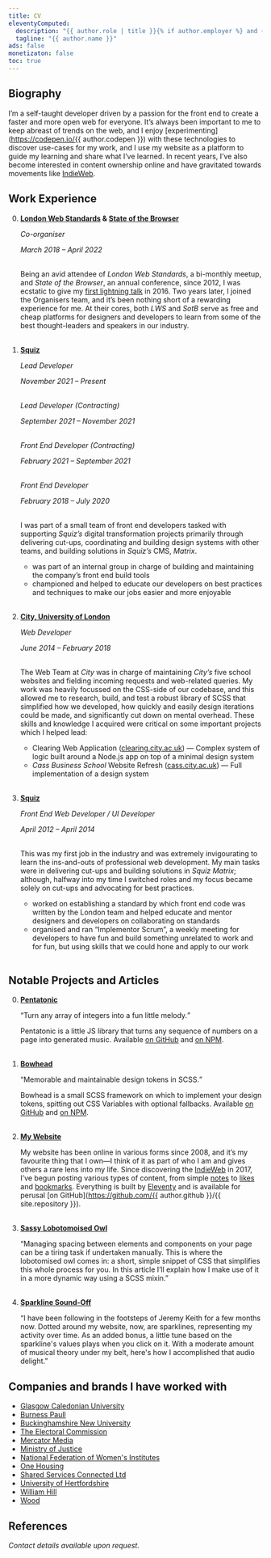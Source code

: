 ```yaml
---
title: CV
eleventyComputed:
  description: "{{ author.role | title }}{% if author.employer %} and {{ author.employer.role | title }} at {{ author.employer.title }}{% endif %}"
  tagline: "{{ author.name }}"
ads: false
monetizaton: false
toc: true
---
```


## Biography

I’m a self-taught developer driven by a passion for the front end to create a faster and more open web for everyone. It’s always been important to me to keep abreast of trends on the web, and I enjoy [experimenting](https://codepen.io/{{ author.codepen }}) with these technologies to discover use-cases for my work, and I use my website as a platform to guide my learning and share what I’ve learned. In recent years, I’ve also become interested in content ownership online and have gravitated towards movements like [IndieWeb](https://indieweb.org).

## Work Experience

0. **[London Web Standards](https://londonwebstandards.org) & [State of the Browser](https://stateofthebrowser.com)**

    *Co-organiser*

    *March 2018 – April 2022*<br><br>

    Being an avid attendee of *London Web Standards*, a bi-monthly meetup, and *State of the Browser*, an annual conference, since 2012, I was ecstatic to give my [first lightning talk](https://chrisburnell.com/talk/middle-out/) in 2016. Two years later, I joined the Organisers team, and it’s been nothing short of a rewarding experience for me. At their cores, both *LWS* and *SotB* serve as free and cheap platforms for designers and developers to learn from some of the best thought-leaders and speakers in our industry.<br><br>

0. **[Squiz](https://squiz.net)**

    *Lead Developer*

    *November 2021 – Present*<br><br>

    *Lead Developer (Contracting)*

    *September 2021 – November 2021*<br><br>

    *Front End Developer (Contracting)*

    *February 2021 – September 2021*<br><br>

    *Front End Developer*

    *February 2018 – July 2020*<br><br>

    I was part of a small team of front end developers tasked with supporting *Squiz’s* digital transformation projects primarily through delivering cut-ups, coordinating and building design systems with other teams, and building solutions in *Squiz’s* CMS, *Matrix*.

    - was part of an internal group in charge of building and maintaining the company’s front end build tools
    - championed and helped to educate our developers on best practices and techniques to make our jobs easier and more enjoyable<br><br>

0. **[City, University of London](https://city.ac.uk)**

    *Web Developer*

    *June 2014 – February 2018*<br><br>

    The Web Team at *City* was in charge of maintaining *City’s* five school websites and fielding incoming requests and web-related queries. My work was heavily focussed on the CSS-side of our codebase, and this allowed me to research, build, and test a robust library of SCSS that simplified how we developed, how quickly and easily design iterations could be made, and significantly cut down on mental overhead. These skills and knowledge I acquired were critical on some important projects which I helped lead:

    - Clearing Web Application (<a href="https://clearing.city.ac.uk">clearing.city.ac.uk</a>) — Complex system of logic built around a Node.js app on top of a minimal design system
    - *Cass Business School* Website Refresh (<a href="https://cass.city.ac.uk">cass.city.ac.uk</a>) — Full implementation of a design system<br><br>

0. **[Squiz](https://squiz.net)**

    *Front End Web Developer / UI Developer*

    *April 2012 – April 2014*<br><br>

    This was my first job in the industry and was extremely invigourating to learn the ins-and-outs of professional web development. My main tasks were in delivering cut-ups and building solutions in *Squiz Matrix*; although, halfway into my time I switched roles and my focus became solely on cut-ups and advocating for best practices.

    - worked on establishing a standard by which front end code was written by the London team and helped educate and mentor designers and developers on collaborating on standards
    - organised and ran “Implementor Scrum”, a weekly meeting for developers to have fun and build something unrelated to work and for fun, but using skills that we could hone and apply to our work<br><br>

## Notable Projects and Articles

0. **[Pentatonic](https://chrisburnell.com/pentatonic/)**

    <q>Turn any array of integers into a fun little melody.</q>

    Pentatonic is a little JS library that turns any sequence of numbers on a page into generated music. Available [on GitHub](https://github.com/chrisburnell/pentatonic) and [on NPM](https://www.npmjs.com/package/@chrisburnell/pentatonic).<br><br>

0. **[Bowhead](https://chrisburnell.com/bowhead/)**

    <q>Memorable and maintainable design tokens in SCSS.</q>

    Bowhead is a small SCSS framework on which to implement your design tokens, spitting out CSS Variables with optional fallbacks. Available [on GitHub](https://github.com/chrisburnell/bowhead) and [on NPM](https://www.npmjs.com/package/@chrisburnell/bowhead).<br><br>

0. **[My Website](https://chrisburnell.com/)**

    My website has been online in various forms since 2008, and it’s my favourite thing that I own—I think of it as part of who I am and gives others a rare lens into my life. Since discovering the [IndieWeb](https://indieweb.org/) in 2017, I’ve begun posting various types of content, from simple [notes](https://chrisburnell.com/notes/) to [likes](https://chrisburnell.com/likes/) and [bookmarks](https://chrisburnell.com/bookmarks/). Everything is built by [Eleventy](https://www.11ty.dev/) and is available for perusal [on GitHub](https://github.com/{{ author.github }}/{{ site.repository }}).<br><br>

0. **[Sassy Lobotomoised Owl](https://chrisburnell.com/article/sassy-lobotomised-owl/)**

    “Managing spacing between elements and components on your page can be a tiring task if undertaken manually. This is where the lobotomised owl comes in: a short, simple snippet of CSS that simplifies this whole process for you. In this article I’ll explain how I make use of it in a more dynamic way using a SCSS mixin.”<br><br>

0. **[Sparkline Sound-Off](https://chrisburnell.com/article/sparkline-sound-off/)**

    “I have been following in the footsteps of Jeremy Keith for a few months now. Dotted around my website, now, are sparklines, representing my activity over time. As an added bonus, a little tune based on the sparkline's values plays when you click on it. With a moderate amount of musical theory under my belt, here's how I accomplished that audio delight.”

## Companies and brands I have worked with

- [Glasgow Caledonian University](https://www.gcu.ac.uk/)
- [Burness Paull](https://www.burnesspaull.com/)
- [Buckinghamshire New University](https://bucks.ac.uk/)
- [The Electoral Commission](https://www.electoralcommission.org.uk/)
- [Mercator Media](https://www.mercatormedia.com/)
- [Ministry of Justice](https://www.gov.uk/government/organisations/ministry-of-justice)
- [National Federation of Women's Institutes](https://www.thewi.org.uk/)
- [One Housing](https://www.onehousing.co.uk/)
- [Shared Services Connected Ltd](https://www.sscl.com/)
- [University of Hertfordshire](https://www.herts.ac.uk/)
- [William Hill](https://www.williamhill.com/)
- [Wood](https://www.woodplc.com/)

## References

*Contact details available upon request.*
